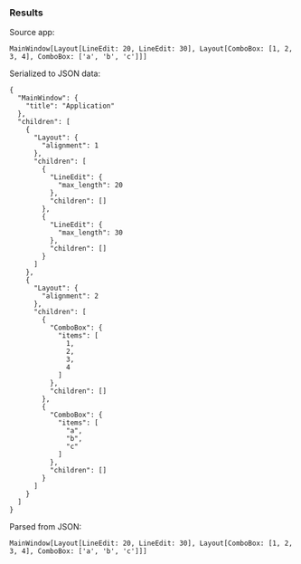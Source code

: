 ### Results

Source app: 

```MainWindow[Layout[LineEdit: 20, LineEdit: 30], Layout[ComboBox: [1, 2, 3, 4], ComboBox: ['a', 'b', 'c']]]```

Serialized to JSON data:

```
{
  "MainWindow": {
    "title": "Application"
  },
  "children": [
    {
      "Layout": {
        "alignment": 1
      },
      "children": [
        {
          "LineEdit": {
            "max_length": 20
          },
          "children": []
        },
        {
          "LineEdit": {
            "max_length": 30
          },
          "children": []
        }
      ]
    },
    {
      "Layout": {
        "alignment": 2
      },
      "children": [
        {
          "ComboBox": {
            "items": [
              1,
              2,
              3,
              4
            ]
          },
          "children": []
        },
        {
          "ComboBox": {
            "items": [
              "a",
              "b",
              "c"
            ]
          },
          "children": []
        }
      ]
    }
  ]
}
```

Parsed from JSON: 

```MainWindow[Layout[LineEdit: 20, LineEdit: 30], Layout[ComboBox: [1, 2, 3, 4], ComboBox: ['a', 'b', 'c']]]```
